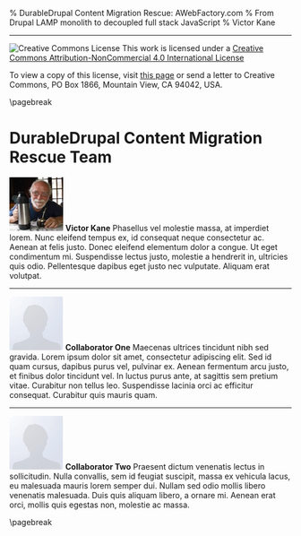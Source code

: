 % DurableDrupal Content Migration Rescue: AWebFactory.com
% From Drupal LAMP monolith to decoupled full stack JavaScript
% Victor Kane

---

![Creative Commons License](https://i.creativecommons.org/l/by-nc/4.0/88x31.png) This work is licensed under a [Creative Commons Attribution-NonCommercial 4.0 International License](http://creativecommons.org/licenses/by-nc/4.0/)

To view a copy of this license, visit [this page](http://creativecommons.org/licenses/by-nc/4.0/) or send a letter to Creative Commons, PO Box 1866, Mountain View, CA 94042, USA.

\pagebreak

# DurableDrupal Content Migration Rescue Team

![Victor Kane](img/vk.jpg) **Victor Kane** Phasellus vel molestie massa, at imperdiet lorem. Nunc eleifend tempus ex, id consequat neque consectetur ac. Aenean at felis justo. Donec eleifend elementum dolor a congue. Ut eget condimentum mi. Suspendisse lectus justo, molestie a hendrerit in, ultricies quis odio. Pellentesque dapibus eget justo nec vulputate. Aliquam erat volutpat.

---

![Collaborator One](img/nopicture.gif) **Collaborator One** Maecenas ultrices tincidunt nibh sed gravida. Lorem ipsum dolor sit amet, consectetur adipiscing elit. Sed id quam cursus, dapibus purus vel, pulvinar ex. Aenean fermentum arcu justo, et finibus dolor tincidunt vel. In luctus purus ante, at sagittis sem pretium vitae. Curabitur non tellus leo. Suspendisse lacinia orci ac efficitur consequat. Curabitur quis mauris quam.

---

![Collaborator Two](img/nopicture.gif) **Collaborator Two** Praesent dictum venenatis lectus in sollicitudin. Nulla convallis, sem id feugiat suscipit, massa ex vehicula lacus, eu malesuada mauris lorem semper dui. Nullam sed odio mollis libero venenatis malesuada. Duis quis aliquam libero, a ornare mi. Aenean erat orci, mollis quis egestas non, molestie ac massa.

\pagebreak
